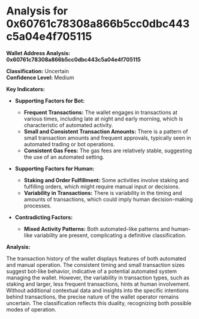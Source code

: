 # Analysis for 0x60761c78308a866b5cc0dbc443c5a04e4f705115

**Wallet Address Analysis: 0x60761c78308a866b5cc0dbc443c5a04e4f705115**

**Classification:** Uncertain  
**Confidence Level:** Medium  

**Key Indicators:**

- **Supporting Factors for Bot:**
  - **Frequent Transactions:** The wallet engages in transactions at various times, including late at night and early morning, which is characteristic of automated activity.
  - **Small and Consistent Transaction Amounts:** There is a pattern of small transaction amounts and frequent approvals, typically seen in automated trading or bot operations.
  - **Consistent Gas Fees:** The gas fees are relatively stable, suggesting the use of an automated setting.

- **Supporting Factors for Human:**
  - **Staking and Order Fulfillment:** Some activities involve staking and fulfilling orders, which might require manual input or decisions.
  - **Variability in Transactions:** There is variability in the timing and amounts of transactions, which could imply human decision-making processes.

- **Contradicting Factors:**
  - **Mixed Activity Patterns:** Both automated-like patterns and human-like variability are present, complicating a definitive classification.

**Analysis:**

The transaction history of the wallet displays features of both automated and manual operation. The consistent timing and small transaction sizes suggest bot-like behavior, indicative of a potential automated system managing the wallet. However, the variability in transaction types, such as staking and larger, less frequent transactions, hints at human involvement. Without additional contextual data and insights into the specific intentions behind transactions, the precise nature of the wallet operator remains uncertain. The classification reflects this duality, recognizing both possible modes of operation.